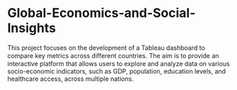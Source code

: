 # Global-Economics-and-Social-Insights
This project focuses on the development of a Tableau dashboard to compare key metrics across diﬀerent countries. The aim is to provide an interactive platform that allows users to explore and analyze data on various socio-economic indicators, such as GDP, population, education levels, and healthcare access, across multiple nations.
